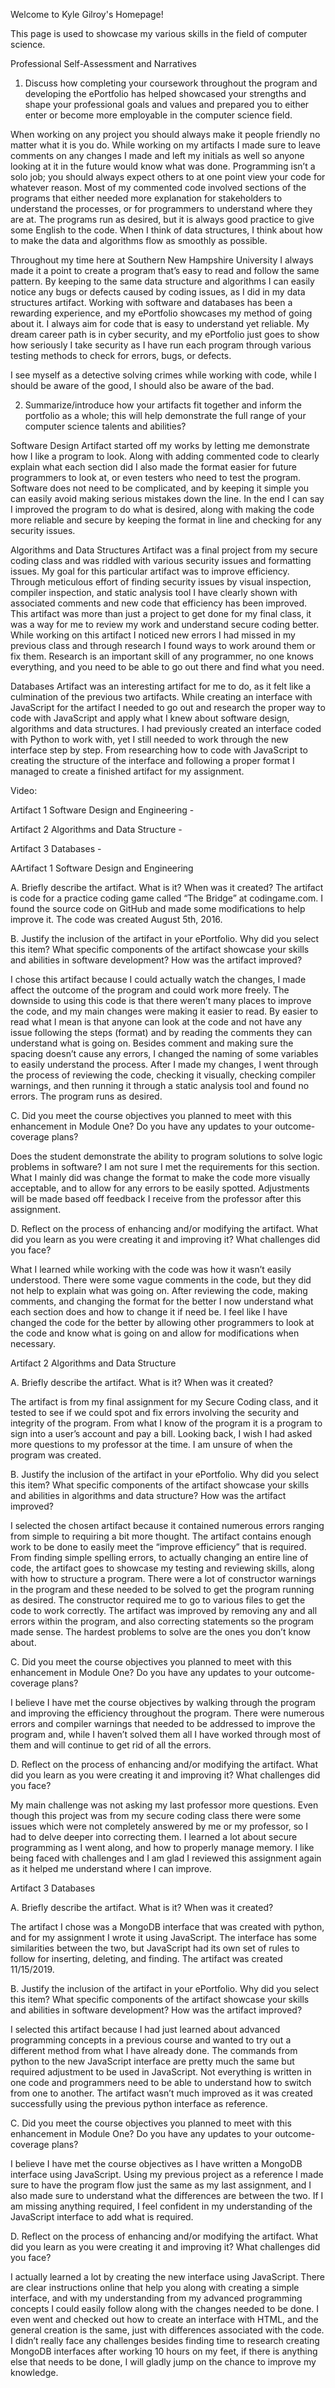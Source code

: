 Welcome to Kyle Gilroy's Homepage!


This page is used to showcase my various skills in the field of computer science.

Professional Self-Assessment and Narratives

1.	Discuss how completing your coursework throughout the program and developing the ePortfolio has helped showcased your strengths and shape your professional goals and values and prepared you to either enter or become more employable in the computer science field. 

When working on any project you should always make it people friendly no matter what it is you do. While working on my artifacts I made sure to leave comments on any changes I made and left my initials as well so anyone looking at it in the future would know what was done. Programming isn’t a solo job; you should always expect others to at one point view your code for whatever reason. Most of my commented code involved sections of the programs that either needed more explanation for stakeholders to understand the processes, or for programmers to understand where they are at. The programs run as desired, but it is always good practice to give some English to the code. When I think of data structures, I think about how to make the data and algorithms flow as smoothly as possible. 

Throughout my time here at Southern New Hampshire University I always made it a point to create a program that’s easy to read and follow the same pattern. By keeping to the same data structure and algorithms I can easily notice any bugs or defects caused by coding issues, as I did in my data structures artifact. Working with software and databases has been a rewarding experience, and my ePortfolio showcases my method of going about it. I always aim for code that is easy to understand yet reliable. My dream career path is in cyber security, and my ePortfolio just goes to show how seriously I take security as I have run each program through various testing methods to check for errors, bugs, or defects.

I see myself as a detective solving crimes while working with code, while I should be aware of the good, I should also be aware of the bad. 

2.	Summarize/introduce how your artifacts fit together and inform the portfolio as a whole; this will help demonstrate the full range of your computer science talents and abilities?

Software Design Artifact started off my works by letting me demonstrate how I like a program to look. Along with adding commented code to clearly explain what each section did I also made the format easier for future programmers to look at, or even testers who need to test the program. Software does not need to be complicated, and by keeping it simple you can easily avoid making serious mistakes down the line. In the end I can say I improved the program to do what is desired, along with making the code more reliable and secure by keeping the format in line and checking for any security issues.  

Algorithms and Data Structures Artifact was a final project from my secure coding class and was riddled with various security issues and formatting issues. My goal for this particular artifact was to improve efficiency. Through meticulous effort of finding security issues by visual inspection, compiler inspection, and static analysis tool I have clearly shown with associated comments and new code that efficiency has been improved. This artifact was more than just a project to get done for my final class, it was a way for me to review my work and understand secure coding better. While working on this artifact I noticed new errors I had missed in my previous class and through research I found ways to work around them or fix them. Research is an important skill of any programmer, no one knows everything, and you need to be able to go out there and find what you need. 

Databases Artifact was an interesting artifact for me to do, as it felt like a culmination of the previous two artifacts. While creating an interface with JavaScript for the artifact I needed to go out and research the proper way to code with JavaScript and apply what I knew about software design, algorithms and data structures. I had previously created an interface coded with Python to work with, yet I still needed to work through the new interface step by step. From researching how to code with JavaScript to creating the structure of the interface and following a proper format I managed to create a finished artifact for my assignment.


Video:

Artifact 1 Software Design and Engineering - 

Artifact 2 Algorithms and Data Structure - 

Artifact 3 Databases - 



AArtifact 1 Software Design and Engineering

A. Briefly describe the artifact. What is it? When was it created?
The artifact is code for a practice coding game called “The Bridge” at codingame.com. I found the source code on GitHub and made some modifications to help improve it. The code was created August 5th, 2016. 

B. Justify the inclusion of the artifact in your ePortfolio. Why did you select this item? What specific components of the artifact showcase your skills and abilities in software development? How was the artifact improved?

I chose this artifact because I could actually watch the changes, I made affect the outcome of the program and could work more freely. The downside to using this code is that there weren’t many places to improve the code, and my main changes were making it easier to read. By easier to read what I mean is that anyone can look at the code and not have any issue following the steps (format) and by reading the comments they can understand what is going on. Besides comment and making sure the spacing doesn’t cause any errors, I changed the naming of some variables to easily understand the process. After I made my changes, I went through the process of reviewing the code, checking it visually, checking compiler warnings, and then running it through a static analysis tool and found no errors. The program runs as desired.

C. Did you meet the course objectives you planned to meet with this enhancement in Module One? Do you have any updates to your outcome-coverage plans?

Does the student demonstrate the ability to program solutions to solve logic problems in software? I am not sure I met the requirements for this section. What I mainly did was change the format to make the code more visually acceptable, and to allow for any errors to be easily spotted. Adjustments will be made based off feedback I receive from the professor after this assignment.

D. Reflect on the process of enhancing and/or modifying the artifact. What did you learn as you were creating it and improving it? What challenges did you face?

What I learned while working with the code was how it wasn’t easily understood. There were some vague comments in the code, but they did not help to explain what was going on. After reviewing the code, making comments, and changing the format for the better I now understand what each section does and how to change it if need be. I feel like I have changed the code for the better by allowing other programmers to look at the code and know what is going on and allow for modifications when necessary. 

Artifact 2 Algorithms and Data Structure

A. Briefly describe the artifact. What is it? When was it created?

The artifact is from my final assignment for my Secure Coding class, and it tested to see if we could spot and fix errors involving the security and integrity of the program. From what I know of the program it is a program to sign into a user’s account and pay a bill. Looking back, I wish I had asked more questions to my professor at the time. I am unsure of when the program was created.

B. Justify the inclusion of the artifact in your ePortfolio. Why did you select this item? What specific components of the artifact showcase your skills and abilities in algorithms and data structure? How was the artifact improved?

I selected the chosen artifact because it contained numerous errors ranging from simple to requiring a bit more thought. The artifact contains enough work to be done to easily meet the “improve efficiency” that is required. From finding simple spelling errors, to actually changing an entire line of code, the artifact goes to showcase my testing and reviewing skills, along with how to structure a program. There were a lot of constructor warnings in the program and these needed to be solved to get the program running as desired. The constructor required me to go to various files to get the code to work correctly. The artifact was improved by removing any and all errors within the program, and also correcting statements so the program made sense. The hardest problems to solve are the ones you don’t know about.

C. Did you meet the course objectives you planned to meet with this enhancement in Module One? Do you have any updates to your outcome-coverage plans?

I believe I have met the course objectives by walking through the program and improving the efficiency throughout the program. There were numerous errors and compiler warnings that needed to be addressed to improve the program and, while I haven’t solved them all I have worked through most of them and will continue to get rid of all the errors. 

D. Reflect on the process of enhancing and/or modifying the artifact. What did you learn as you were creating it and improving it? What challenges did you face?

My main challenge was not asking my last professor more questions. Even though this project was from my secure coding class there were some issues which were not completely answered by me or my professor, so I had to delve deeper into correcting them. I learned a lot about secure programming as I went along, and how to properly manage memory. I like being faced with challenges and I am glad I reviewed this assignment again as it helped me understand where I can improve.

Artifact 3 Databases

A. Briefly describe the artifact. What is it? When was it created?

The artifact I chose was a MongoDB interface that was created with python, and for my assignment I wrote it using JavaScript. The interface has some similarities between the two, but JavaScript had its own set of rules to follow for inserting, deleting, and finding. The artifact was created 11/15/2019.

B. Justify the inclusion of the artifact in your ePortfolio. Why did you select this item? What specific components of the artifact showcase your skills and abilities in software development? How was the artifact improved?

I selected this artifact because I had just learned about advanced programming concepts in a previous course and wanted to try out a different method from what I have already done. The commands from python to the new JavaScript interface are pretty much the same but required adjustment to be used in JavaScript. Not everything is written in one code and programmers need to be able to understand how to switch from one to another. The artifact wasn’t much improved as it was created successfully using the previous python interface as reference. 

C. Did you meet the course objectives you planned to meet with this enhancement in Module One? Do you have any updates to your outcome-coverage plans?

I believe I have met the course objectives as I have written a MongoDB interface using JavaScript. Using my previous project as a reference I made sure to have the program flow just the same as my last assignment, and I also made sure to understand what the differences are between the two. If I am missing anything required, I feel confident in my understanding of the JavaScript interface to add what is required.

D. Reflect on the process of enhancing and/or modifying the artifact. What did you learn as you were creating it and improving it? What challenges did you face?

I actually learned a lot by creating the new interface using JavaScript. There are clear instructions online that help you along with creating a simple interface, and with my understanding from my advanced programming concepts I could easily follow along with the changes needed to be done. I even went and checked out how to create an interface with HTML, and the general creation is the same, just with differences associated with the code. I didn’t really face any challenges besides finding time to research creating MongoDB interfaces after working 10 hours on my feet, if there is anything else that needs to be done, I will gladly jump on the chance to improve my knowledge.
